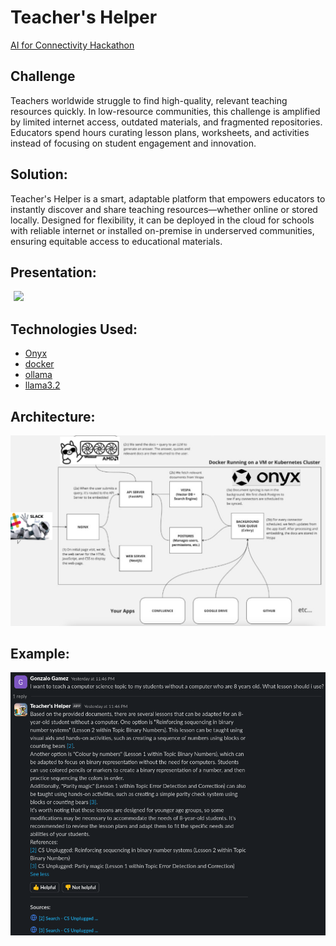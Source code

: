 # Teacher's Helper
[AI for Connectivity Hackathon](https://lablab.ai/event/ai-for-connectivity-hackathon) 

## Challenge

Teachers worldwide struggle to find high-quality, relevant teaching resources quickly. In low-resource communities, this challenge is amplified by limited internet access, outdated materials, and fragmented repositories. Educators spend hours curating lesson plans, worksheets, and activities instead of focusing on student engagement and innovation.

## Solution:

Teacher's Helper is a smart, adaptable platform that empowers educators to instantly discover and share teaching resources—whether online or stored locally. Designed for flexibility, it can be deployed in the cloud for schools with reliable internet or installed on-premise in underserved communities, ensuring equitable access to educational materials.

## Presentation:

<div style="display: inline-flex; align-items: center;">
  <!-- Play Button -->
  <a href="https://youtu.be/w7rXye8nTuM" target="_blank" style="display: inline-block;">
    <img src="https://upload.wikimedia.org/wikipedia/commons/b/b8/YouTube_play_button_icon_%282013%E2%80%932017%29.svg" 
         style="width: 50px; height: auto; margin-left: 5px;">
  </a>
</div>

## Technologies Used:

* [Onyx](https://github.com/onyx-dot-app/onyx)
* [docker](https://www.docker.com/)
* [ollama](https://ollama.com/)
* [llama3.2](https://www.llama.com/docs/model-cards-and-prompt-formats/llama3_2/)

## Architecture:

![](https://github.com/Takosaga/teachers_helper/blob/main/Architecture.png)

## Example:

![](https://github.com/Takosaga/teachers_helper/blob/main/bot_example.png)
